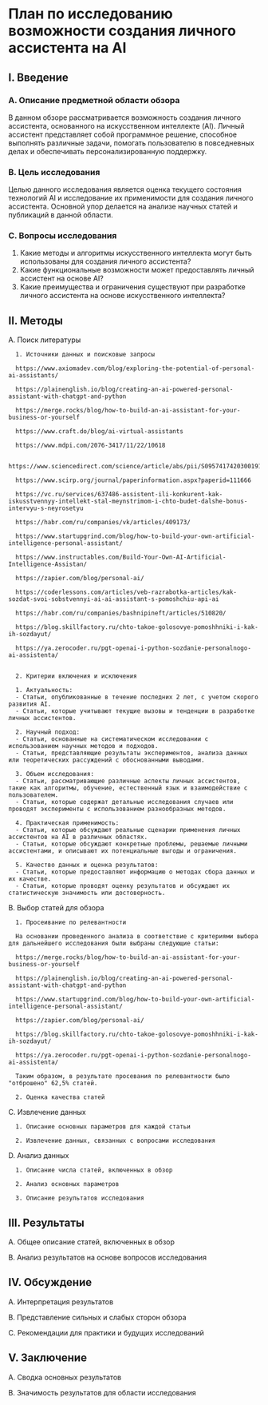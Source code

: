 # План по исследованию возможности создания личного ассистента на AI

## I. Введение

### A. Описание предметной области обзора
В данном обзоре рассматривается возможность создания личного ассистента, основанного на искусственном интеллекте (AI). Личный ассистент представляет собой программное решение, способное выполнять различные задачи, помогать пользователю в повседневных делах и обеспечивать персонализированную поддержку.
   
###   B. Цель исследования
Целью данного исследования является оценка текущего состояния технологий AI и исследование их применимости для создания личного ассистента. Основной упор делается на анализе научных статей и публикаций в данной области.

###   C. Вопросы исследования
1. Какие методы и алгоритмы искусственного интеллекта могут быть использованы для создания личного ассистента?
2. Какие функциональные возможности может предоставлять личный ассистент на основе AI?
3. Какие преимущества и ограничения существуют при разработке личного ассистента на основе искусственного интеллекта?
   

## II. Методы

   A. Поиск литературы 
   
      1. Источники данных и поисковые запросы
      
      https://www.axiomadev.com/blog/exploring-the-potential-of-personal-ai-assistants/
      
      https://plainenglish.io/blog/creating-an-ai-powered-personal-assistant-with-chatgpt-and-python
      
      https://merge.rocks/blog/how-to-build-an-ai-assistant-for-your-business-or-yourself
      
      https://www.craft.do/blog/ai-virtual-assistants
      
      https://www.mdpi.com/2076-3417/11/22/10618
      
      https://www.sciencedirect.com/science/article/abs/pii/S0957417420300191
      
      https://www.scirp.org/journal/paperinformation.aspx?paperid=111666
      
      https://vc.ru/services/637486-assistent-ili-konkurent-kak-iskusstvennyy-intellekt-stal-meynstrimom-i-chto-budet-dalshe-bonus-intervyu-s-neyrosetyu
      
      https://habr.com/ru/companies/vk/articles/409173/
      
      https://www.startupgrind.com/blog/how-to-build-your-own-artificial-intelligence-personal-assistant/
      
      https://www.instructables.com/Build-Your-Own-AI-Artificial-Intelligence-Assistan/
      
      https://zapier.com/blog/personal-ai/
      
      https://coderlessons.com/articles/veb-razrabotka-articles/kak-sozdat-svoi-sobstvennyi-ai-ai-assistant-s-pomoshchiu-api-ai
      
      https://habr.com/ru/companies/bashnipineft/articles/510820/
      
      https://blog.skillfactory.ru/chto-takoe-golosovye-pomoshhniki-i-kak-ih-sozdayut/
      
      https://ya.zerocoder.ru/pgt-openai-i-python-sozdanie-personalnogo-ai-assistenta/     
      
      
      2. Критерии включения и исключения 
      
      1. Актуальность:
      - Статьи, опубликованные в течение последних 2 лет, с учетом скорого развития AI.
      - Статьи, которые учитывают текущие вызовы и тенденции в разработке личных ассистентов.
      
      2. Научный подход:
      - Статьи, основанные на систематическом исследовании с использованием научных методов и подходов.
      - Статьи, представляющие результаты экспериментов, анализа данных или теоретических рассуждений с обоснованными выводами.
      
      3. Объем исследования:
      - Статьи, рассматривающие различные аспекты личных ассистентов, такие как алгоритмы, обучение, естественный язык и взаимодействие с пользователем.
      - Статьи, которые содержат детальные исследования случаев или проводят эксперименты с использованием разнообразных методов.
      
      4. Практическая применимость:
      - Статьи, которые обсуждают реальные сценарии применения личных ассистентов на AI в различных областях.
      - Статьи, которые обсуждают конкретные проблемы, решаемые личными ассистентами, и описывают их потенциальные выгоды и ограничения.
      
      5. Качество данных и оценка результатов:
      - Статьи, которые предоставляют информацию о методах сбора данных и их качестве.
      - Статьи, которые проводят оценку результатов и обсуждают их статистическую значимость или достоверность.
      
   B. Выбор статей для обзора 
   
      1. Просеивание по релевантности
      
      На основании проведенного анализа в соответствие с критериями выбора для дальнейшего исследования были выбраны следующие статьи:
     
      https://merge.rocks/blog/how-to-build-an-ai-assistant-for-your-business-or-yourself
      
      https://plainenglish.io/blog/creating-an-ai-powered-personal-assistant-with-chatgpt-and-python
      
      https://www.startupgrind.com/blog/how-to-build-your-own-artificial-intelligence-personal-assistant/
      
      https://zapier.com/blog/personal-ai/
      
      https://blog.skillfactory.ru/chto-takoe-golosovye-pomoshhniki-i-kak-ih-sozdayut/
      
      https://ya.zerocoder.ru/pgt-openai-i-python-sozdanie-personalnogo-ai-assistenta/
      
      Таким образом, в результате просевания по релевантности было "отброшено" 62,5% статей.
      
      2. Оценка качества статей 
      
   C. Извлечение данных 
   
      1. Описание основных параметров для каждой статьи 
      
      2. Извлечение данных, связанных с вопросами исследования
      
   D. Анализ данных 
   
      1. Описание числа статей, включенных в обзор 
      
      2. Анализ основных параметров 
      
      3. Описание результатов исследования
      

## III. Результаты

   A. Общее описание статей, включенных в обзор 
   
   B. Анализ результатов на основе вопросов исследования 

## IV. Обсуждение

   A. Интерпретация результатов 
   
   B. Представление сильных и слабых сторон обзора 
   
   C. Рекомендации для практики и будущих исследований 
   

## V. Заключение

  A. Сводка основных результатов
  
  B. Значимость результатов для области исследования
